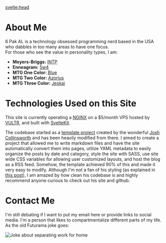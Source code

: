 <svelte:head>

  <title>About</title>
</svelte:head>

# About Me

6 Pak AL is a technology obsessed programming nerd based in the USA who dabbles in too many areas to have one focus.  
For those who see the value in personality types, I am:

- **Meyers-Briggs:** [INTP](https://personalityhacker.com/intp-personality-type/)
- **Enneagram:** [5w4](https://www.crystalknows.com/enneagram/type-5/wing-4)
- **MTG One Color:** [Blue](https://magic.wizards.com/en/articles/archive/making-magic/true-blue-2003-08-11)
- **MTG Two Color:** [Azorius](https://magic.wizards.com/en/articles/archive/making-magic/slow-and-steady-2006-05-01-0)
- **MTG Three Color:** [Jeskai](https://magic.wizards.com/en/articles/archive/making-magic/smart-thinking-2014-11-03)

# Technologies Used on this Site

This site is currently operating a [NGINX](https://www.nginx.com/) on a $5/month VPS hosted by [VULTR](https://www.vultr.com/), and built with [SvelteKit](https://kit.svelte.dev/).

The codebase started as a [template project](https://github.com/josh-collinsworth/sveltekit-blog-starter) created by the wonderful [Josh Collinsworth](https://joshcollinsworth.com/) and has been heavily modified from there. I aimed to create a project that allowed me to write markdown files and have the site automatically convert them into pages, utilize YAML metadata to easily organize the posts by date and category, style the site with SASS, use site wide CSS variables for allowing user customized layouts, and host the blog as a RSS feed. Somehow, the template achieved 90% of this and made it very easy to modify. Although I'm not a fan of his styling (as explained in [this post](https://www.6pakal.com/blog/FirstPost)), I am amazed by how clean his codebase is and highly recommend anyone curious to check out his site and github.

# Contact Me

I'm still debating if I want to put my email here or provide links to social media.  I'm a person that likes to compartmentalize different parts of my life.  As the old Futurama joke goes:

![Joke about separating work for home](/images/FuturamaJoke.png)
